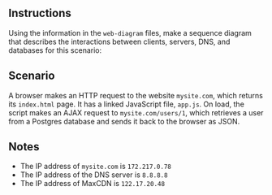 ## Instructions

Using the information in the `web-diagram` files, make a sequence diagram that describes the interactions between clients, servers, DNS, and databases for this scenario:

## Scenario

A browser makes an HTTP request to the website `mysite.com`, which returns its `index.html` page. It has a linked JavaScript file, `app.js`. On load, the script makes an AJAX request to `mysite.com/users/1`, which retrieves a user from a Postgres database and sends it back to the browser as JSON.

## Notes

* The IP address of `mysite.com` is `172.217.0.78`
* The IP address of the DNS server is `8.8.8.8`
* The IP address of MaxCDN is `122.17.20.48`
